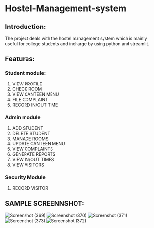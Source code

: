 # Hostel-Management-system

## Introduction:
The project deals with the hostel management system which is mainly useful for college students and incharge by using python and streamlit.

## Features:

### Student module:
1. VIEW PROFILE
2. CHECK ROOM
3. VIEW CANTEEN MENU
4. FILE COMPLAINT
5. RECORD IN/OUT TIME

### Admin module
1. ADD STUDENT
2. DELETE STUDENT
3. MANAGE ROOMS
4. UPDATE CANTEEN MENU
5. VIEW COMPLAINTS
6. GENERATE REPORTS
7. VIEW IN/OUT TIMES
8. VIEW VISITORS

### Security Module
1. RECORD VISITOR

## SAMPLE SCREENNSHOT:
![Screenshot (369)](https://github.com/user-attachments/assets/490e883f-f89b-41ed-aa35-c70101dc164a)
![Screenshot (370)](https://github.com/user-attachments/assets/ebf09f7b-0f67-4386-b9c0-6e8f453daa18)
![Screenshot (371)](https://github.com/user-attachments/assets/1add7652-c857-44e6-b8fd-df68a5951873)
![Screenshot (373)](https://github.com/user-attachments/assets/98f86d16-67c4-4fa1-93d6-5cd4f2bef4ff)
![Screenshot (372)](https://github.com/user-attachments/assets/f24727e0-4052-4d5e-ac89-fbaecf22a69c)


   
